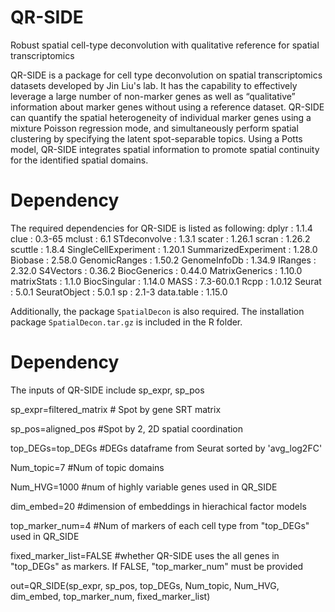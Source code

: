 # QR-SIDE
Robust spatial cell-type deconvolution with qualitative reference for spatial transcriptomics

QR-SIDE is a package for cell type deconvolution on spatial transcriptomics datasets developed by Jin Liu's lab. It has the capability to effectively leverage a large number of non-marker genes as well as “qualitative” information about marker genes without using a reference dataset. QR-SIDE can quantify the spatial heterogeneity of individual marker genes using a mixture Poisson regression mode, and simultaneously perform spatial clustering by specifying the latent spot-separable topics. Using a Potts model, QR-SIDE integrates spatial information to promote spatial continuity for the identified spatial domains. 

# Dependency
The required dependencies for QR-SIDE is listed as following:
dplyr : 1.1.4 
clue : 0.3-65 
mclust : 6.1 
STdeconvolve : 1.3.1 
scater : 1.26.1 
scran : 1.26.2 
scuttle : 1.8.4 
SingleCellExperiment : 1.20.1 
SummarizedExperiment : 1.28.0 
Biobase : 2.58.0 
GenomicRanges : 1.50.2 
GenomeInfoDb : 1.34.9 
IRanges : 2.32.0 
S4Vectors : 0.36.2 
BiocGenerics : 0.44.0 
MatrixGenerics : 1.10.0 
matrixStats : 1.1.0 
BiocSingular : 1.14.0 
MASS : 7.3-60.0.1 
Rcpp : 1.0.12 
Seurat : 5.0.1 
SeuratObject : 5.0.1 
sp : 2.1-3 
data.table : 1.15.0 

Additionally, the package `SpatialDecon` is also required. The installation package `SpatialDecon.tar.gz` is included in the R folder.

# Dependency
The inputs of QR-SIDE include sp_expr, sp_pos

sp_expr=filtered_matrix # Spot by gene SRT matrix

sp_pos=aligned_pos #Spot by 2, 2D spatial coordination

top_DEGs=top_DEGs #DEGs dataframe from Seurat sorted by 'avg_log2FC'

Num_topic=7 #Num of topic domains

Num_HVG=1000 #num of highly variable genes used in QR_SIDE

dim_embed=20 #dimension of embeddings in hierachical factor models

top_marker_num=4 #Num of markers of each cell type from "top_DEGs" used in QR_SIDE 

fixed_marker_list=FALSE #whether QR-SIDE uses the all genes in "top_DEGs" as markers. If FALSE, "top_marker_num" must be provided

out=QR_SIDE(sp_expr, sp_pos, top_DEGs, Num_topic, Num_HVG, dim_embed, top_marker_num, fixed_marker_list)
